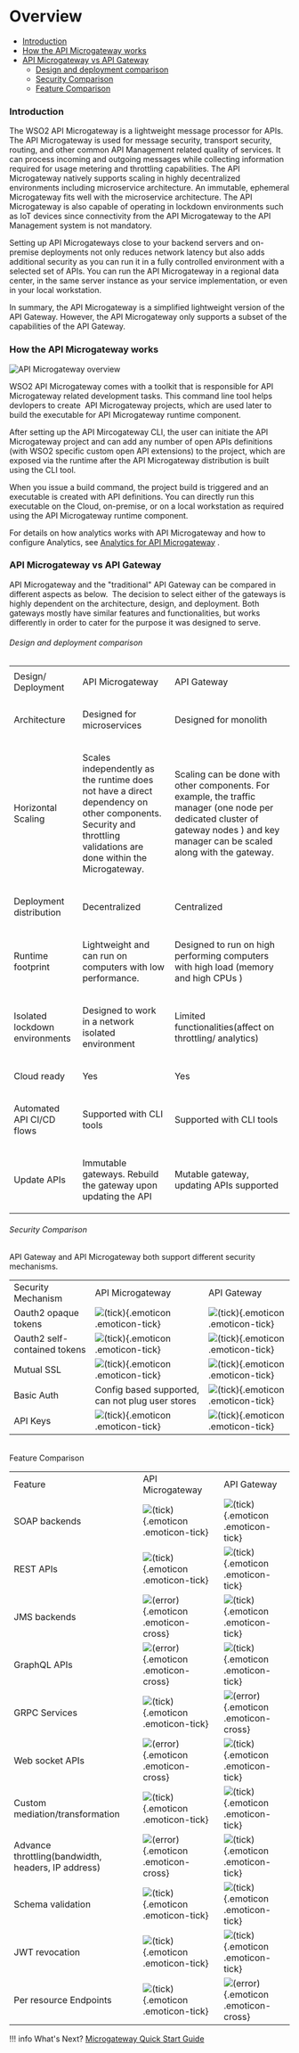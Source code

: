 # Overview

-   [Introduction](#Overview-Introduction)
-   [How the API Microgateway works](#Overview-HowtheAPIMicrogatewayworks)
-   [API Microgateway vs API Gateway](#Overview-APIMicrogatewayvsAPIGateway)
    -   [Design and deployment comparison](#Overview-Designanddeploymentcomparison)
    -   [Security Comparison](#Overview-SecurityComparison)
    -   [Feature Comparison](#Overview-FeatureComparison)

### Introduction

The WSO2 API Microgateway is a lightweight message processor for APIs. The API Microgateway is used for message security, transport security, routing, and other common API Management related quality of services. It can process incoming and outgoing messages while collecting information required for usage metering and throttling capabilities. The API Microgateway natively supports scaling in highly decentralized environments including microservice architecture. An immutable, ephemeral Microgateway fits well with the microservice architecture. The API Microgateway is also capable of operating in lockdown environments such as IoT devices since connectivity from the API Microgateway to the API Management system is not mandatory.

Setting up API Microgateways close to your backend servers and on-premise deployments not only reduces network latency but also adds additional security as you can run it in a fully controlled environment with a selected set of APIs. You can run the API Microgateway in a regional data center, in the same server instance as your service implementation, or even in your local workstation.

In summary, the API Microgateway is a simplified lightweight version of the API Gateway. However, the API Microgateway only supports a subset of the capabilities of the API Gateway.

### How the API Microgateway works

![API Microgateway overview]({{base_path}}/assets/img/api-mg-overview.png)

WSO2 API Microgateway comes with a toolkit that is responsible for API Microgateway related development tasks. This command line tool helps devlopers to create  API Microgateway projects, which are used later to build the executable for API Microgateway runtime component.

After setting up the API Mircogateway CLI, the user can initiate the API Microgateway project and can add any number of open APIs definitions (with WSO2 specific custom open API extensions) to the project, which are exposed via the runtime after the API Microgateway distribution is built using the CLI tool.

When you issue a build command, the project build is triggered and an executable is created with API definitions. You can directly run this executable on the Cloud, on-premise, or on a local workstation as required using the API Microgateway runtime component.

For details on how analytics works with API Microgateway and how to configure Analytics, see [Analytics for API Microgateway]({{base_path}}/how-tos/analytics-for-microgateway/) .

### API Microgateway vs API Gateway

API Microgateway and the "traditional" API Gateway can be compared in different aspects as below.  The decision to select either of the gateways is highly dependent on the architecture, design, and deployment. Both gateways mostly have similar features and functionalities, but works differently in order to cater for the purpose it was designed to serve.

###### Design and deployment comparison

<table>
<tbody>
<tr class="odd">
<td>Design/ Deployment</td>
<td><p>API Microgateway</p></td>
<td><p>API Gateway</p></td>
</tr>
<tr class="even">
<td><p>Architecture</p></td>
<td><p>Designed for microservices</p></td>
<td><p>Designed for monolith</p></td>
</tr>
<tr class="odd">
<td><p>Horizontal Scaling<br />
</p></td>
<td><p>Scales independently as the runtime does not have a direct dependency on other components. Security and throttling validations are done within the Microgateway.<br />
</p></td>
<td><p>Scaling can be done with other components. For example, the traffic manager (one node per dedicated cluster of gateway nodes ) and key manager can be scaled along with the gateway.<br />
</p></td>
</tr>
<tr class="even">
<td><p>Deployment distribution</p></td>
<td><p>Decentralized</p></td>
<td><p>Centralized<br />
</p></td>
</tr>
<tr class="odd">
<td><p>Runtime footprint</p></td>
<td><p>Lightweight and can run on computers with low performance.</p></td>
<td><p>Designed to run on high performing computers with high load (memory and high CPUs )</p></td>
</tr>
<tr class="even">
<td><p>Isolated lockdown environments</p></td>
<td><p>Designed to work in a network isolated environment</p></td>
<td><p>Limited functionalities(affect on throttling/ analytics)</p></td>
</tr>
<tr class="odd">
<td><p>Cloud ready</p></td>
<td><p>Yes</p></td>
<td><p>Yes</p></td>
</tr>
<tr class="even">
<td><p>Automated API CI/CD flows</p></td>
<td><p>Supported with CLI tools</p></td>
<td><p>Supported with CLI tools</p></td>
</tr>
<tr class="odd">
<td><p>Update APIs</p></td>
<td><p>Immutable gateways. Rebuild the gateway upon updating the API</p></td>
<td><p>Mutable gateway, updating APIs supported</p></td>
</tr>
</tbody>
</table>

###### Security Comparison

API Gateway and API Microgateway both support different security mechanisms.

|                              |                                                                       |                                                                       |
|------------------------------|-----------------------------------------------------------------------|-----------------------------------------------------------------------|
| Security Mechanism           | API Microgateway                                                      | API Gateway                                                           |
| Oauth2 opaque tokens         | ![(tick)]({{base_path}}/assets/img/getting-started/check.svg){.emoticon .emoticon-tick} | ![(tick)]({{base_path}}/assets/img/getting-started/check.svg){.emoticon .emoticon-tick} |
| Oauth2 self-contained tokens | ![(tick)]({{base_path}}/assets/img/getting-started/check.svg){.emoticon .emoticon-tick} | ![(tick)]({{base_path}}/assets/img/getting-started/check.svg){.emoticon .emoticon-tick} |
| Mutual SSL                   | ![(tick)]({{base_path}}/assets/img/getting-started/check.svg){.emoticon .emoticon-tick} | ![(tick)]({{base_path}}/assets/img/getting-started/check.svg){.emoticon .emoticon-tick} |
| Basic Auth                   | Config based supported, can not plug user stores                      | ![(tick)]({{base_path}}/assets/img/getting-started/check.svg){.emoticon .emoticon-tick} |
| API Keys                     | ![(tick)]({{base_path}}/assets/img/getting-started/check.svg){.emoticon .emoticon-tick} | ![(tick)]({{base_path}}/assets/img/getting-started/check.svg){.emoticon .emoticon-tick} |

###### 
Feature Comparison

|                                                    |                                                                         |                                                                         |
|----------------------------------------------------|-------------------------------------------------------------------------|-------------------------------------------------------------------------|
| Feature                                            | API Microgateway                                                        | API Gateway                                                             |
| SOAP backends                                      | ![(tick)]({{base_path}}/assets/img/getting-started/check.svg){.emoticon .emoticon-tick}   | ![(tick)]({{base_path}}/assets/img/getting-started/check.svg){.emoticon .emoticon-tick}   |
| REST APIs                                          | ![(tick)]({{base_path}}/assets/img/getting-started/check.svg){.emoticon .emoticon-tick}   | ![(tick)]({{base_path}}/assets/img/getting-started/check.svg){.emoticon .emoticon-tick}   |
| JMS backends                                       | ![(error)]({{base_path}}/assets/img/getting-started/error.svg){.emoticon .emoticon-cross} | ![(tick)]({{base_path}}/assets/img/getting-started/check.svg){.emoticon .emoticon-tick}   |
| GraphQL APIs                                       | ![(error)]({{base_path}}/assets/img/getting-started/error.svg){.emoticon .emoticon-cross} | ![(tick)]({{base_path}}/assets/img/getting-started/check.svg){.emoticon .emoticon-tick}   |
| GRPC Services                                      | ![(tick)]({{base_path}}/assets/img/getting-started/check.svg){.emoticon .emoticon-tick}   | ![(error)]({{base_path}}/assets/img/getting-started/error.svg){.emoticon .emoticon-cross} |
| Web socket APIs                                    | ![(error)]({{base_path}}/assets/img/getting-started/error.svg){.emoticon .emoticon-cross} | ![(tick)]({{base_path}}/assets/img/getting-started/check.svg){.emoticon .emoticon-tick}   |
| Custom mediation/transformation                    | ![(tick)]({{base_path}}/assets/img/getting-started/check.svg){.emoticon .emoticon-tick}   | ![(tick)]({{base_path}}/assets/img/getting-started/check.svg){.emoticon .emoticon-tick}   |
| Advance throttling(bandwidth, headers, IP address) | ![(error)]({{base_path}}/assets/img/getting-started/error.svg){.emoticon .emoticon-cross} | ![(tick)]({{base_path}}/assets/img/getting-started/check.svg){.emoticon .emoticon-tick}   |
| Schema validation                                  | ![(tick)]({{base_path}}/assets/img/getting-started/check.svg){.emoticon .emoticon-tick}   | ![(tick)]({{base_path}}/assets/img/getting-started/check.svg){.emoticon .emoticon-tick}   |
| JWT revocation                                     | ![(tick)]({{base_path}}/assets/img/getting-started/check.svg){.emoticon .emoticon-tick}   | ![(tick)]({{base_path}}/assets/img/getting-started/check.svg){.emoticon .emoticon-tick}   |
| Per resource Endpoints                             | ![(tick)]({{base_path}}/assets/img/getting-started/check.svg){.emoticon .emoticon-tick}   | ![(error)]({{base_path}}/assets/img/getting-started/error.svg){.emoticon .emoticon-cross} |

!!! info
    What's Next?
    [Microgateway Quick Start Guide]({{base_path}}/getting-started/quick-start-guide/quick-start-guide-overview/)


